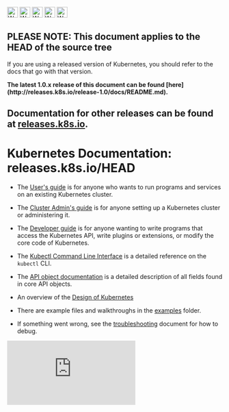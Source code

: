 <!-- BEGIN MUNGE: UNVERSIONED_WARNING -->

<!-- BEGIN STRIP_FOR_RELEASE -->

<img src="http://kubernetes.io/img/warning.png" alt="WARNING"
     width="25" height="25">
<img src="http://kubernetes.io/img/warning.png" alt="WARNING"
     width="25" height="25">
<img src="http://kubernetes.io/img/warning.png" alt="WARNING"
     width="25" height="25">
<img src="http://kubernetes.io/img/warning.png" alt="WARNING"
     width="25" height="25">
<img src="http://kubernetes.io/img/warning.png" alt="WARNING"
     width="25" height="25">

<h2>PLEASE NOTE: This document applies to the HEAD of the source tree</h2>

If you are using a released version of Kubernetes, you should
refer to the docs that go with that version.

<strong>
The latest 1.0.x release of this document can be found
[here](http://releases.k8s.io/release-1.0/docs/README.md).

Documentation for other releases can be found at
[releases.k8s.io](http://releases.k8s.io).
</strong>
--

<!-- END STRIP_FOR_RELEASE -->

<!-- END MUNGE: UNVERSIONED_WARNING -->

# Kubernetes Documentation: releases.k8s.io/HEAD

* The [User's guide](user-guide/README.md) is for anyone who wants to run programs and
  services on an existing Kubernetes cluster.

* The [Cluster Admin's guide](admin/README.md) is for anyone setting up
  a Kubernetes cluster or administering it.

* The [Developer guide](devel/README.md) is for anyone wanting to write
  programs that access the Kubernetes API, write plugins or extensions, or
  modify the core code of Kubernetes.

* The [Kubectl Command Line Interface](user-guide/kubectl/kubectl.md) is a detailed reference on
  the `kubectl` CLI.

* The [API object documentation](http://kubernetes.io/third_party/swagger-ui/)
  is a detailed description of all fields found in core API objects.

* An overview of the [Design of Kubernetes](design/)

* There are example files and walkthroughs in the [examples](../examples/)
  folder.

* If something went wrong, see the [troubleshooting](troubleshooting.md) document for how to debug.


<!-- BEGIN MUNGE: GENERATED_ANALYTICS -->
[![Analytics](https://kubernetes-site.appspot.com/UA-36037335-10/GitHub/docs/README.md?pixel)]()
<!-- END MUNGE: GENERATED_ANALYTICS -->
